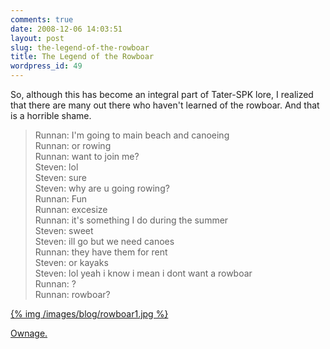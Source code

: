 ```yaml
---
comments: true
date: 2008-12-06 14:03:51
layout: post
slug: the-legend-of-the-rowboar
title: The Legend of the Rowboar
wordpress_id: 49
---
```


So, although this has become an integral part of Tater-SPK lore, I realized that there are many out there who haven't learned of the rowboar. And that is a horrible shame.

> Runnan: I'm going to main beach and canoeing  
> Runnan: or rowing  
> Runnan: want to join me?  
> Steven: lol  
> Steven: sure  
> Steven: why are u going rowing?  
> Runnan: Fun  
> Runnan: excesize  
> Runnan: it's something I do during the summer  
> Steven: sweet  
> Steven: ill go but we need canoes  
> Runnan: they have them for rent  
> Steven: or kayaks  
> Steven: lol yeah i know i mean i dont want a rowboar  
> Runnan: ?  
> Runnan: rowboar?

[{% img /images/blog/rowboar1.jpg %}](/images/blog/rowboar1.jpg)

[Ownage.](http://ponspk.blogspot.com/2008/06/legend-of-rowboar.html)
